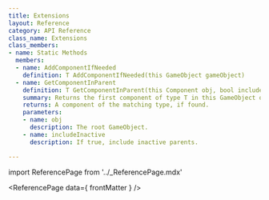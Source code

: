 ```yaml
---
title: Extensions
layout: Reference
category: API Reference
class_name: Extensions
class_members:
- name: Static Methods
  members:
  - name: AddComponentIfNeeded
    definition: T AddComponentIfNeeded(this GameObject gameObject)
  - name: GetComponentInParent
    definition: T GetComponentInParent(this Component obj, bool includeInactive)
    summary: Returns the first component of type T in this GameObject or any of its parents.
    returns: A component of the matching type, if found.
    parameters:
    - name: obj
      description: The root GameObject.
    - name: includeInactive
      description: If true, include inactive parents.

---
```

import ReferencePage from '../_ReferencePage.mdx'

<ReferencePage data={ frontMatter } />
